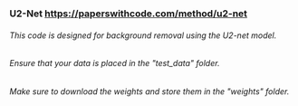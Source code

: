 ### U2-Net https://paperswithcode.com/method/u2-net
###### This code is designed for background removal using the U2-net model.
###### Ensure that your data is placed in the "test_data" folder. 
###### Make sure to download the weights and store them in the "weights" folder.
